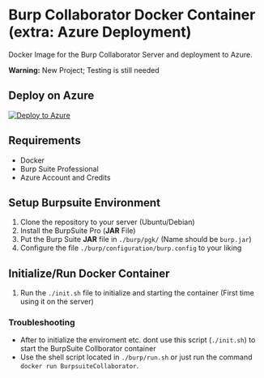 # Burp Collaborator Docker Container (extra: Azure Deployment)

Docker Image for the Burp Collaborator Server and deployment to Azure.

**Warning:** New Project; Testing is still needed

## Deploy on Azure

[![Deploy to Azure](https://aka.ms/deploytoazurebutton)](https://portal.azure.com/#create/Microsoft.Template/uri/https%3A%2F%2Fraw.githubusercontent.com%2Fcryxnet%2Fdocker-burp-collaborator%2Fmain%2Fazure%2Ftemplate%2Fvm.json)

## Requirements

- Docker
- Burp Suite Professional
- Azure Account and Credits

## Setup Burpsuite Environment

1. Clone the repository to your server (Ubuntu/Debian)
2. Install the BurpSuite Pro (**JAR** File)
3. Put the Burp Suite **JAR** file in `./burp/pgk/` (Name should be `burp.jar`)
4. Configure the file `./burp/configuration/burp.config` to your liking

## Initialize/Run Docker Container

1. Run the `./init.sh` file to initialize and starting the container (First time using it on the server)

### Troubleshooting

- After to initialize the enviroment etc. dont use this script (`./init.sh`) to start the BurpSuite Collborator container
- Use the shell script located in `./burp/run.sh` or just run the command `docker run BurpsuiteCollaborator`.
